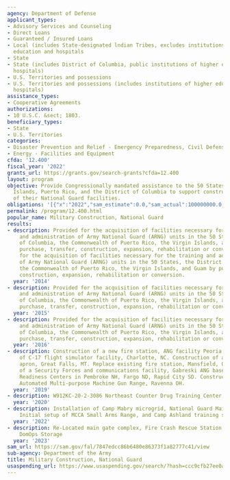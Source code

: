 ```yaml
---
agency: Department of Defense
applicant_types:
- Advisory Services and Counseling
- Direct Loans
- Guaranteed / Insured Loans
- Local (includes State-designated lndian Tribes, excludes institutions of higher
  education and hospitals
- State
- State (includes District of Columbia, public institutions of higher education and
  hospitals)
- U.S. Territories and possessions
- U.S. Territories and possessions (includes institutions of higher education and
  hospitals)
assistance_types:
- Cooperative Agreements
authorizations:
- 10 U.S.C. &sect; 1803.
beneficiary_types:
- State
- U.S. Territories
categories:
- Disaster Prevention and Relief - Emergency Preparedness, Civil Defense
- Energy - Facilities and Equipment
cfda: '12.400'
fiscal_year: '2022'
grants_url: https://grants.gov/search-grants?cfda=12.400
layout: program
objective: Provide Congressionally mandated assistance to the 50 States, Guam, Virgin
  Islands, Puerto Rico, and the District of Columbia to support construction and repair
  of their National Guard facilities.
obligations: '[{"x":"2022","sam_estimate":0.0,"sam_actual":100000000.0,"usa_spending_actual":243446948.77},{"x":"2023","sam_estimate":100000000.0,"sam_actual":0.0,"usa_spending_actual":337778009.72},{"x":"2024","sam_estimate":1000000000.0,"sam_actual":0.0,"usa_spending_actual":216500744.12}]'
permalink: /program/12.400.html
popular_name: Military Construction, National Guard
results:
- description: Provided for the acquisition of facilities necessary for the training
    and administration of Army National Guard (ARNG) units in the 50 States, the District
    of Columbia, the Commonwealth of Puerto Rico, the Virgin Islands, and Guam by
    purchase, transfer, construction, expansion, rehabilitation or conversion. Provided
    for the acquisition of facilities necessary for the training and administration
    of Army National Guard (ARNG) units in the 50 States, the District of Columbia,
    the Commonwealth of Puerto Rico, the Virgin Islands, and Guam by purchase, transfer,
    construction, expansion, rehabilitation or conversion.
  year: '2014'
- description: Provided for the acquisition of facilities necessary for the training
    and administration of Army National Guard (ARNG) units in the 50 States, the District
    of Columbia, the Commonwealth of Puerto Rico, the Virgin Islands, and Guam by
    purchase, transfer, construction, expansion, rehabilitation or conversion.
  year: '2015'
- description: Provided for the acquisition of facilities necessary for the training
    and administration of Army National Guard (ARNG) units in the 50 States, the District
    of Columbia, the Commonwealth of Puerto Rico, the Virgin Islands, and Guam by
    purchase, transfer, construction, expansion, rehabilitation or conversion.
  year: '2016'
- description: Construction of a new fire station, ANG facility Peoria, IL. Construction
    of C-17 flight simulator facility, Charlotte, NC. Construction of an aircraft
    apron, Great Falls, MT. Replace existing fire station, Mansfield, OH. Construction
    of a Security Forces and communications facility, Gabreski ANG base, NY. ARNG
    Readiness Centers in Pembroke NH, Fargo ND, Rapid City SD. Construction of an
    Automated Multi-purpose Machine Gun Range, Ravenna OH.
  year: '2019'
- description: W912KC-20-2-3086 Northeast Counter Drug Training Center, PA
  year: '2020'
- description: Installation of Camp Mabry microgrid, National Guard Maintenance Shop,
    Initial setup of MCCA Small Arms Range, and Camp Ashland training site rebuild.
  year: '2022'
- description: Re-Located main gate complex, Fire Crash Rescue Station, Constructed
    DomOps Storage
  year: '2023'
sam_url: https://sam.gov/fal/7847edcc86b6480e86373f1a82777c41/view
sub-agency: Department of the Army
title: Military Construction, National Guard
usaspending_url: https://www.usaspending.gov/search/?hash=ccc9cfb27ee0a95057edd81daf05a992
---
```

